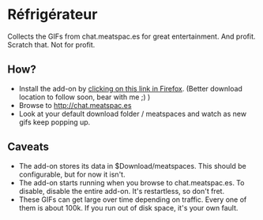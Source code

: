 Réfrigérateur
=============

Collects the GIFs from chat.meatspac.es for great entertainment. And profit.
Scratch that. Not for profit.

How?
----
* Install the add-on by [clicking on this link in Firefox](https://dl.dropboxusercontent.com/u/18779383/tmp/1310/refrigerateur.xpi). (Better download location to follow soon, bear with me ;) )
* Browse to http://chat.meatspac.es
* Look at your default download folder / meatspaces and watch as new gifs keep popping up.



Caveats
-------
* The add-on stores its data in $Download/meatspaces. This should be configurable, but for now it isn't.
* The add-on starts running when you browse to chat.meatspac.es. To disable, disable the entire add-on. It's restartless, so don't fret.
* These GIFs can get large over time depending on traffic. Every one of them is about 100k. If you run out of disk space, it's your own fault.
